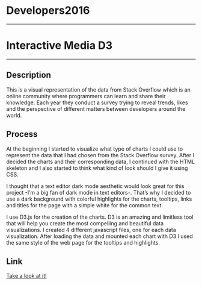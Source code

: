 # Developers2016

***

# Interactive Media D3

***

## Description

This is a visual representation of the data from Stack Overflow which is an online community where programmers can learn and share their knowledge. Each year they conduct a survey trying to reveal trends, likes and the perspective of different matters between developers around the world.

## Process

At the beginning I started to visualize what type of charts I could use to represent the data that I had chosen from the Stack Overflow survey. After I decided the charts and their corresponding data, I continued with the HTML skeleton and I also started to think what kind of look should I give it using CSS.

I thought that a text editor dark mode aesthetic would look great for this project -I’m a big fan of dark mode in text editors-. That’s why I decided to use a dark background with colorful highlights for the charts, tooltips, links and titles for the page with a simple white for the common text.

I use D3.js for the creation of the charts. D3 is an amazing and limitless tool that will help you create the most compelling and beautiful data visualizations. I created 4 different javascript files, one for each data visualization. After loading the data and mounted each chart with D3 I used the same style of the web page for the tooltips and highlights.

## Link

[Take a look at it!](http://guzmanjose.github.io/Developers2015/)